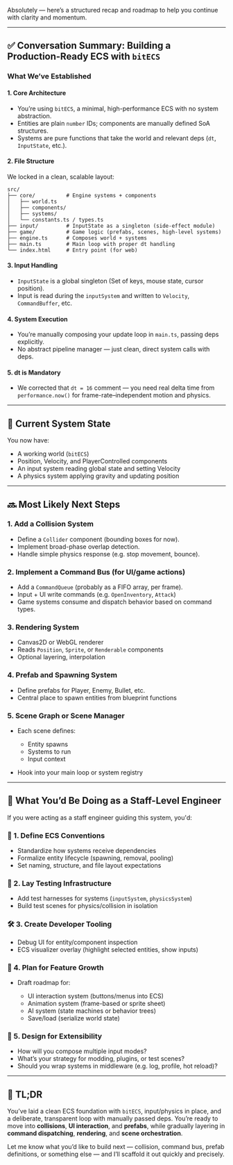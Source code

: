 Absolutely — here’s a structured recap and roadmap to help you continue with clarity and momentum.

---

## ✅ Conversation Summary: Building a Production-Ready ECS with `bitECS`

### **What We’ve Established**

#### 1. **Core Architecture**

* You’re using `bitECS`, a minimal, high-performance ECS with no system abstraction.
* Entities are plain `number` IDs; components are manually defined SoA structures.
* Systems are pure functions that take the world and relevant deps (`dt`, `InputState`, etc.).

#### 2. **File Structure**

We locked in a clean, scalable layout:

```
src/
├── core/          # Engine systems + components
│   ├── world.ts
│   ├── components/
│   ├── systems/
│   └── constants.ts / types.ts
├── input/         # InputState as a singleton (side-effect module)
├── game/          # Game logic (prefabs, scenes, high-level systems)
├── engine.ts      # Composes world + systems
├── main.ts        # Main loop with proper dt handling
└── index.html     # Entry point (for web)
```

#### 3. **Input Handling**

* `InputState` is a global singleton (Set of keys, mouse state, cursor position).
* Input is read during the `inputSystem` and written to `Velocity`, `CommandBuffer`, etc.

#### 4. **System Execution**

* You’re manually composing your update loop in `main.ts`, passing deps explicitly.
* No abstract pipeline manager — just clean, direct system calls with deps.

#### 5. **dt is Mandatory**

* We corrected that `dt = 16` comment — you need real delta time from `performance.now()` for frame-rate–independent motion and physics.

---

## 🧱 Current System State

You now have:

* A working world (`bitECS`)
* Position, Velocity, and PlayerControlled components
* An input system reading global state and setting Velocity
* A physics system applying gravity and updating position

---

## 🔜 Most Likely Next Steps

### 1. **Add a Collision System**

* Define a `Collider` component (bounding boxes for now).
* Implement broad-phase overlap detection.
* Handle simple physics response (e.g. stop movement, bounce).

### 2. **Implement a Command Bus (for UI/game actions)**

* Add a `CommandQueue` (probably as a FIFO array, per frame).
* Input + UI write commands (e.g. `OpenInventory`, `Attack`)
* Game systems consume and dispatch behavior based on command types.

### 3. **Rendering System**

* Canvas2D or WebGL renderer
* Reads `Position`, `Sprite`, or `Renderable` components
* Optional layering, interpolation

### 4. **Prefab and Spawning System**

* Define prefabs for Player, Enemy, Bullet, etc.
* Central place to spawn entities from blueprint functions

### 5. **Scene Graph or Scene Manager**

* Each scene defines:

  * Entity spawns
  * Systems to run
  * Input context
* Hook into your main loop or system registry

---

## 🧠 What You’d Be Doing as a Staff-Level Engineer

If you were acting as a staff engineer guiding this system, you'd:

### 🧭 1. **Define ECS Conventions**

* Standardize how systems receive dependencies
* Formalize entity lifecycle (spawning, removal, pooling)
* Set naming, structure, and file layout expectations

### 🧪 2. **Lay Testing Infrastructure**

* Add test harnesses for systems (`inputSystem`, `physicsSystem`)
* Build test scenes for physics/collision in isolation

### 🛠️ 3. **Create Developer Tooling**

* Debug UI for entity/component inspection
* ECS visualizer overlay (highlight selected entities, show inputs)

### 🚦 4. **Plan for Feature Growth**

* Draft roadmap for:

  * UI interaction system (buttons/menus into ECS)
  * Animation system (frame-based or sprite sheet)
  * AI system (state machines or behavior trees)
  * Save/load (serialize world state)

### 🧩 5. **Design for Extensibility**

* How will you compose multiple input modes?
* What’s your strategy for modding, plugins, or test scenes?
* Should you wrap systems in middleware (e.g. log, profile, hot reload)?

---

## 📌 TL;DR

You’ve laid a clean ECS foundation with `bitECS`, input/physics in place, and a deliberate, transparent loop with manually passed deps.
You’re ready to move into **collisions**, **UI interaction**, and **prefabs**, while gradually layering in **command dispatching**, **rendering**, and **scene orchestration**.

Let me know what you’d like to build next — collision, command bus, prefab definitions, or something else — and I’ll scaffold it out quickly and precisely.
